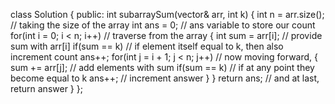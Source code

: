 class Solution {
public:
int subarraySum(vector<int>& arr, int k) {
int n = arr.size(); // taking the size of the array
int ans = 0; // ans variable to store our count
for(int i = 0; i < n; i++) // traverse from the array
{
int sum = arr[i]; // provide sum with arr[i]
if(sum == k) // if element itself equal to k, then also increment count
ans++;
for(int j = i + 1; j < n; j++) // now moving forward,
{
sum += arr[j]; // add elements with sum
if(sum == k) // if at any point they become equal to k
ans++; // increment answer
}
}
return ans; // and at last, return answer
}
};